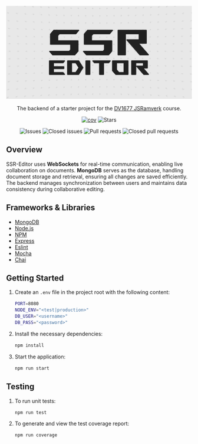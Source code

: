 ![Banner](public/img/ssr_editor.jpg)

<div align="center">

The backend of a starter project for the [DV1677 JSRamverk](https://jsramverk.se) course.

[![cov](https://robjoh01.github.io/ssr-editor-backend/badges/coverage.svg)](https://github.com/robjoh01/ssr-editor-backend/actions)
![Stars](https://img.shields.io/github/stars/robjoh01/ssr-editor-backend)

![Issues](https://img.shields.io/github/issues/robjoh01/ssr-editor-backend)
![Closed issues](https://img.shields.io/github/issues-closed/robjoh01/ssr-editor-backend)
![Pull requests](https://img.shields.io/github/issues-pr/robjoh01/ssr-editor-backend)
![Closed pull requests](https://img.shields.io/github/issues-pr-closed/robjoh01/ssr-editor-backend)

</div>

## Overview

SSR-Editor uses **WebSockets** for real-time communication, enabling live collaboration on documents. **MongoDB** serves as the database, handling document storage and retrieval, ensuring all changes are saved efficiently. The backend manages synchronization between users and maintains data consistency during collaborative editing.

## Frameworks & Libraries

- [MongoDB](https://www.mongodb.com)
- [Node.js](https://nodejs.org)
- [NPM](https://www.npmjs.com)
- [Express](https://expressjs.com)
- [Eslint](https://eslint.org)
- [Mocha](https://mochajs.org)
- [Chai](https://www.chaijs.com)

## Getting Started

1. Create an `.env` file in the project root with the following content:
   ```bash
   PORT=8080
   NODE_ENV="<test|production>"
   DB_USER="<username>"
   DB_PASS="<password>"
   ```

2. Install the necessary dependencies:
   ```bash
   npm install
   ```

3. Start the application:
   ```bash
   npm run start
   ```

## Testing

1. To run unit tests:
   ```bash
   npm run test
   ```

2. To generate and view the test coverage report:
   ```bash
   npm run coverage
   ```